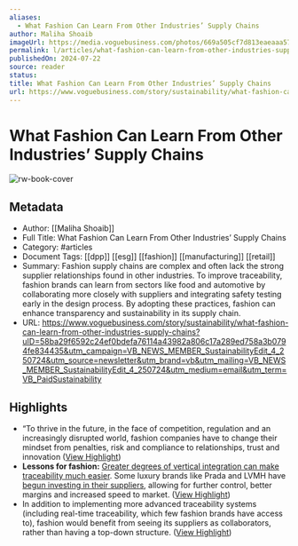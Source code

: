```yaml
---
aliases:
  - What Fashion Can Learn From Other Industries’ Supply Chains
author: Maliha Shoaib
imageUrl: https://media.voguebusiness.com/photos/669a505cf7d813eaeaaa5755/16:9/w_1280,c_limit/SUPPLYCHAIN-TRACE-VOGUEBUS-19724-SOCIAL-NEWSLETTER%20(1).jpg
permalink: l/articles/what-fashion-can-learn-from-other-industries-supply-chains
publishedOn: 2024-07-22
source: reader
status: 
title: What Fashion Can Learn From Other Industries’ Supply Chains
url: https://www.voguebusiness.com/story/sustainability/what-fashion-can-learn-from-other-industries-supply-chains?uID=58ba29f6592c24ef0bdefa76114a43982a806c17a289ed758a3b0794fe834435&utm_campaign=VB_NEWS_MEMBER_SustainabilityEdit_4_250724&utm_source=newsletter&utm_brand=vb&utm_mailing=VB_NEWS_MEMBER_SustainabilityEdit_4_250724&utm_medium=email&utm_term=VB_PaidSustainability
---
```

# What Fashion Can Learn From Other Industries’ Supply Chains

![rw-book-cover](https://media.voguebusiness.com/photos/669a505cf7d813eaeaaa5755/16:9/w_1280,c_limit/SUPPLYCHAIN-TRACE-VOGUEBUS-19724-SOCIAL-NEWSLETTER%20(1).jpg)

## Metadata

- Author: [[Maliha Shoaib]]
- Full Title: What Fashion Can Learn From Other Industries’ Supply Chains
- Category: #articles
- Document Tags: [[dpp]] [[esg]] [[fashion]] [[manufacturing]] [[retail]]
- Summary: Fashion supply chains are complex and often lack the strong supplier relationships found in other industries. To improve traceability, fashion brands can learn from sectors like food and automotive by collaborating more closely with suppliers and integrating safety testing early in the design process. By adopting these practices, fashion can enhance transparency and sustainability in its supply chain.
- URL: https://www.voguebusiness.com/story/sustainability/what-fashion-can-learn-from-other-industries-supply-chains?uID=58ba29f6592c24ef0bdefa76114a43982a806c17a289ed758a3b0794fe834435&utm_campaign=VB_NEWS_MEMBER_SustainabilityEdit_4_250724&utm_source=newsletter&utm_brand=vb&utm_mailing=VB_NEWS_MEMBER_SustainabilityEdit_4_250724&utm_medium=email&utm_term=VB_PaidSustainability

## Highlights

- “To thrive in the future, in the face of competition, regulation and an increasingly disrupted world, fashion companies have to change their mindset from penalties, risk and compliance to relationships, trust and innovation ([View Highlight](https://read.readwise.io/read/01j3nc4s0vbpvxf72j80wqfb4c))
- **Lessons for fashion:** [Greater degrees of vertical integration can make traceability much easier](https://www.voguebusiness.com/story/sustainability/meet-the-brands-setting-a-new-blueprint-for-supply-chain-traceability). Some luxury brands like Prada and LVMH have [begun investing in their suppliers](https://www.voguebusiness.com/fashion/luxury-brands-are-snapping-up-suppliers-what-are-the-pros-and-cons), allowing for further control, better margins and increased speed to market. ([View Highlight](https://read.readwise.io/read/01j3nc74r8vggnqhj19h62b0vq))
- In addition to implementing more advanced traceability systems (including real-time traceability, which few fashion brands have access to), fashion would benefit from seeing its suppliers as collaborators, rather than having a top-down structure. ([View Highlight](https://read.readwise.io/read/01j3nc9w1hsrnq99c98wp1eazg))

